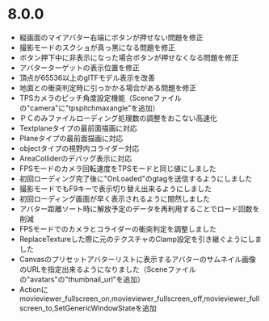 # 8.0.0
- 縦画面のマイアバター右端にボタンが押せない問題を修正
- 撮影モードのスクショが真っ黒になる問題を修正
- ボタン押下中に非表示になった場合ボタンが押せなくなる問題を修正
- アバターターゲットの表示位置を修正
- 頂点が65536以上のglTFモデル表示を改善
- 地面との衝突判定時に引っかかる場合がある問題を修正
- TPSカメラのピッチ角度設定機能（Sceneファイルの"camera"に"tpspitchmaxangle"を追加）
- ＰＣのみファイルローディング処理数の調整をおこない高速化
- Textplaneタイプの最前面描画に対応
- Planeタイプの最前面描画に対応
- objectタイプの視野内コライダー対応
- AreaColliderのデバッグ表示に対応
- FPSモードのカメラ回転速度をTPSモードと同じ値にしました
- 初回ローディング完了後に"OnLoaded"のgtagを送信するようにしました
- 撮影モードでもF9キーで表示切り替え出来るようにしました
- 初回ローディング画面が早く表示されるように間然しました
- アバター距離ソート時に解放予定のデータを再利用することでロード回数を削減
- FPSモードでのカメラとコライダーの衝突判定を調整しました
- ReplaceTextureした際に元のテクスチャのClamp設定を引き継ぐようにしました
- Canvasのプリセットアバターリストに表示するアバターのサムネイル画像のURLを指定出来るようになりました（Sceneファイルの"avatars"の"thumbnail_url"を追加）
- Actionにmovieviewer_fullscreen_on,movieviewer_fullscreen_off,movieviewer_fullscreen_to,SetGenericWindowStateを追加